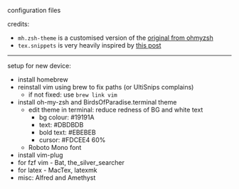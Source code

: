 configuration files

credits: 
* `mh.zsh-theme` is a customised version of the [original from ohmyzsh](https://github.com/ohmyzsh/ohmyzsh/blob/master/themes/mh.zsh-theme)
* `tex.snippets` is very heavily inspired by [this post](https://castel.dev/post/lecture-notes-1/) 

---

setup for new device:
* install homebrew
* reinstall vim using brew to fix paths (or UltiSnips complains)
  * if not fixed: use `brew link vim`
* install oh-my-zsh and BirdsOfParadise.terminal theme
  * edit theme in terminal: reduce redness of BG and white text
    * bg colour: #19191A
    * text: #DBDBDB
    * bold text: #EBEBEB
    * cursor: #FDCEE4 60% 
  * Roboto Mono font
* install vim-plug
* for fzf vim - Bat, the_silver_searcher
* for latex - MacTex, latexmk
* misc: Alfred and Amethyst

